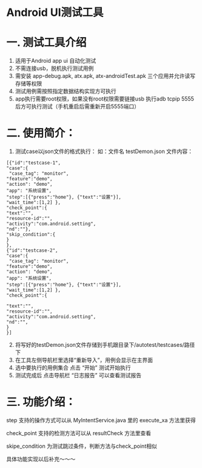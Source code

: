 # Android UI测试工具
# 一. 测试工具介绍
  1. 适用于Android app ui 自动化测试
  2. 不需连接usb，脱机执行测试用例
  3. 需安装 app-debug.apk, atx.apk, atx-androidTest.apk 三个应用并允许读写存储等权限
  4. 测试用例需按照指定数据结构实现方可执行
  5. app执行需要root权限，如果没有root权限需要链接usb 执行adb tcpip 5555后方可执行测试（手机重启后需重新开启5555端口）
  
# 二. 使用简介：

  1. 测试case以json文件的格式执行：
  如：文件名 testDemon.json
  文件内容：
 
    [{"id":"testcase-1", 
    "case":{
     "case_tag": "monitor",
    "feature":"demo",
    "action": "demo",
    "app": "系统设置",
    "step":[{"press":"home"}, {"text":"设置"}],
    "wait_time":[1,2] },
    "check_point":{
    "text":"",
    "resource-id":"",
    "activity":"com.android.setting",
    "nd":""},
    "skip_condition":{
    }
    },
    {"id":"testcase-2", 
    "case":{
     "case_tag": "monitor",
    "feature":"demo",
    "action": "demo",
    "app": "系统设置",
    "step":[{"press":"home"}, {"text":"设置"}],
    "wait_time":[1,2] },
    "check_point":{
  
    "text":"",
    "resource-id":"",
    "activity":"com.android.setting",
    "nd":"",
    }
    }]
    
    
  2. 将写好的testDemon.json文件存储到手机跟目录下/autotest/testcases/路径下
  3. 在工具左侧导航栏里选择“重新导入”，用例会显示在主界面
  4. 选中要执行的用例集合 点击 “开始” 测试开始执行
  5. 测试完成后 点击导航栏 “日志报告” 可以查看测试报告
# 三. 功能介绍：
step 支持的操作方式可以从 MyIntentService.java 里的 execute_xa 方法里获得

check_point 支持的检测方法可以从 resultCheck 方法里查看

skipe_condition 为测试跳过条件，判断方法与check_point相似

具体功能实现以后补充～～～
